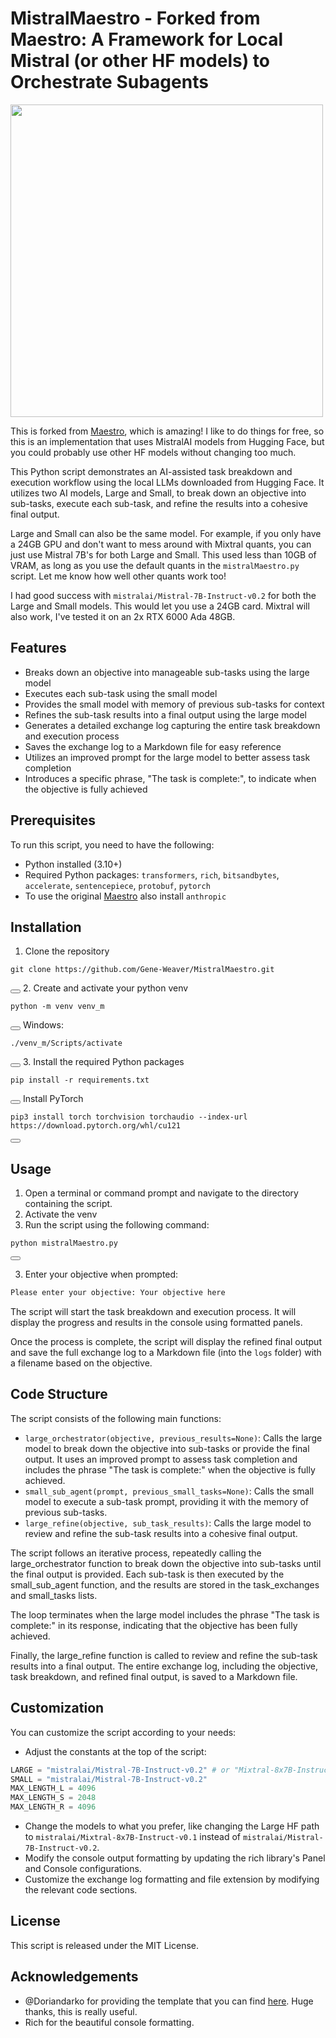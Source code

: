 # MistralMaestro - Forked from Maestro: A Framework for Local Mistral (or other HF models) to Orchestrate Subagents
<img src="https://leafmachine.org/img/dalle_mistral_maestro.jpg" width="500">


This is forked from [Maestro](https://github.com/Doriandarko/maestro), which is amazing! I like to do things for free, so this is an implementation that uses MistralAI models from Hugging Face, but you could probably use other HF models without changing too much.

This Python script demonstrates an AI-assisted task breakdown and execution workflow using the local LLMs downloaded from Hugging Face. It utilizes two AI models, Large and Small, to break down an objective into sub-tasks, execute each sub-task, and refine the results into a cohesive final output.

Large and Small can also be the same model. For example, if you only have a 24GB GPU and don't want to mess around with Mixtral quants, you can just use Mistral 7B's for both Large and Small. This used less than 10GB of VRAM, as long as you use the default quants in the `mistralMaestro.py` script. Let me know how well other quants work too!

I had good success with `mistralai/Mistral-7B-Instruct-v0.2` for both the Large and Small models. This would let you use a 24GB card. Mixtral will also work, I've tested it on an 2x RTX 6000 Ada 48GB.  


## Features

- Breaks down an objective into manageable sub-tasks using the large model
- Executes each sub-task using the small model
- Provides the small model with memory of previous sub-tasks for context
- Refines the sub-task results into a final output using the large model
- Generates a detailed exchange log capturing the entire task breakdown and execution process
- Saves the exchange log to a Markdown file for easy reference
- Utilizes an improved prompt for the large model to better assess task completion
- Introduces a specific phrase, "The task is complete:", to indicate when the objective is fully achieved

## Prerequisites

To run this script, you need to have the following:

- Python installed (3.10+)
- Required Python packages: `transformers`, `rich`, `bitsandbytes`, `accelerate`, `sentencepiece`, `protobuf`, `pytorch`
- To use the original [Maestro](https://github.com/Doriandarko/maestro) also install `anthropic`

## Installation

1. Clone the repository
<pre><code class="language-python">git clone https://github.com/Gene-Weaver/MistralMaestro.git</code></pre>
<button class="btn" data-clipboard-target="#code-snippet"></button>
2. Create and activate your python venv
<pre><code class="language-python">python -m venv venv_m</code></pre>
<button class="btn" data-clipboard-target="#code-snippet"></button>
Windows:
<pre><code class="language-python">./venv_m/Scripts/activate</code></pre>
<button class="btn" data-clipboard-target="#code-snippet"></button>
3. Install the required Python packages
<pre><code class="language-python">pip install -r requirements.txt</code></pre>
<button class="btn" data-clipboard-target="#code-snippet"></button>
Install PyTorch 
<pre><code class="language-python">pip3 install torch torchvision torchaudio --index-url https://download.pytorch.org/whl/cu121</code></pre>
<button class="btn" data-clipboard-target="#code-snippet"></button>

## Usage

1. Open a terminal or command prompt and navigate to the directory containing the script.
2. Activate the venv
3. Run the script using the following command:

<pre><code class="language-python">python mistralMaestro.py</code></pre>
<button class="btn" data-clipboard-target="#code-snippet"></button>

3. Enter your objective when prompted:

```bash
Please enter your objective: Your objective here
```

The script will start the task breakdown and execution process. It will display the progress and results in the console using formatted panels.

Once the process is complete, the script will display the refined final output and save the full exchange log to a Markdown file (into the `logs` folder) with a filename based on the objective.

## Code Structure

The script consists of the following main functions:

- `large_orchestrator(objective, previous_results=None)`: Calls the large model to break down the objective into sub-tasks or provide the final output. It uses an improved prompt to assess task completion and includes the phrase "The task is complete:" when the objective is fully achieved.
- `small_sub_agent(prompt, previous_small_tasks=None)`: Calls the small model to execute a sub-task prompt, providing it with the memory of previous sub-tasks.
- `large_refine(objective, sub_task_results)`: Calls the large model to review and refine the sub-task results into a cohesive final output.

The script follows an iterative process, repeatedly calling the large_orchestrator function to break down the objective into sub-tasks until the final output is provided. Each sub-task is then executed by the small_sub_agent function, and the results are stored in the task_exchanges and small_tasks lists.

The loop terminates when the large model includes the phrase "The task is complete:" in its response, indicating that the objective has been fully achieved.

Finally, the large_refine function is called to review and refine the sub-task results into a final output. The entire exchange log, including the objective, task breakdown, and refined final output, is saved to a Markdown file.

## Customization

You can customize the script according to your needs:

- Adjust the constants at the top of the script:

```python
LARGE = "mistralai/Mistral-7B-Instruct-v0.2" # or "Mixtral-8x7B-Instruct-v0.1"
SMALL = "mistralai/Mistral-7B-Instruct-v0.2"
MAX_LENGTH_L = 4096
MAX_LENGTH_S = 2048
MAX_LENGTH_R = 4096
```

- Change the models to what you prefer, like changing the Large HF path to `mistralai/Mixtral-8x7B-Instruct-v0.1` instead of `mistralai/Mistral-7B-Instruct-v0.2`.
- Modify the console output formatting by updating the rich library's Panel and Console configurations.
- Customize the exchange log formatting and file extension by modifying the relevant code sections.

## License

This script is released under the MIT License.

## Acknowledgements

- @Doriandarko for providing the template that you can find [here](https://github.com/Doriandarko/maestro). Huge thanks, this is really useful.
- Rich for the beautiful console formatting.

